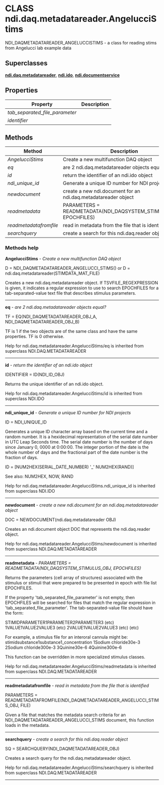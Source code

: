 # CLASS ndi.daq.metadatareader.AngelucciStims

  NDI_DAQMETADATAREADER_ANGELUCCISTIMS - a class for reading stims from Angelucci lab example data

## Superclasses
**[ndi.daq.metadatareader](../metadatareader.m.md)**, **[ndi.ido](../../ido.m.md)**, **[ndi.documentservice](../../documentservice.m.md)**

## Properties

| Property | Description |
| --- | --- |
| *tab_separated_file_parameter* |  |
| *identifier* |  |


## Methods 

| Method | Description |
| --- | --- |
| *AngelucciStims* | Create a new multifunction DAQ object |
| *eq* | are 2 ndi.daq.metadatareader objects equal? |
| *id* | return the identifier of an ndi.ido object |
| *ndi_unique_id* | Generate a unique ID number for NDI projects |
| *newdocument* | create a new ndi.document for an ndi.daq.metadatareader object |
| *readmetadata* | PARAMETERS = READMETADATA(NDI_DAQSYSTEM_STIMULUS_OBJ, EPOCHFILES) |
| *readmetadatafromfile* | read in metadata from the file that is identified |
| *searchquery* | create a search for this ndi.daq.reader object |


### Methods help 

**AngelucciStims** - *Create a new multifunction DAQ object*

D = NDI_DAQMETADATAREADER_ANGELUCCI_STIMS()
   or
   D = ndi.daq.metadatareader(STIMDATA_MAT_FILE)
 
   Creates a new ndi.daq.metadatareader object. If TSVFILE_REGEXPRESSION
   is given, it indicates a regular expression to use to search EPOCHFILES
   for a tab-separated-value text file that describes stimulus parameters.


---

**eq** - *are 2 ndi.daq.metadatareader objects equal?*

TF = EQ(NDI_DAQMETADATAREADER_OBJ_A, NDI_DAQMETADATAREADER_OBJ_B)
 
  TF is 1 if the two objects are of the same class and have the same properties.
  TF is 0 otherwise.

Help for ndi.daq.metadatareader.AngelucciStims/eq is inherited from superclass NDI.DAQ.METADATAREADER


---

**id** - *return the identifier of an ndi.ido object*

IDENTIFIER = ID(NDI_ID_OBJ)
 
  Returns the unique identifier of an ndi.ido object.

Help for ndi.daq.metadatareader.AngelucciStims/id is inherited from superclass NDI.IDO


---

**ndi_unique_id** - *Generate a unique ID number for NDI projects*

ID = NDI_UNIQUE_ID
 
  Generates a unique ID character array based on the current time and a random
  number. It is a hexidecimal representation of the serial date number in
  UTC Leap Seconds time. The serial date number is the number of days since January 0, 0000 at 0:00:00.
  The integer portion of the date is the whole number of days and the fractional part of the date number
  is the fraction of days.
 
  ID = [NUM2HEX(SERIAL_DATE_NUMBER) '_' NUM2HEX(RAND)]
 
  See also: NUM2HEX, NOW, RAND

Help for ndi.daq.metadatareader.AngelucciStims.ndi_unique_id is inherited from superclass NDI.IDO


---

**newdocument** - *create a new ndi.document for an ndi.daq.metadatareader object*

DOC = NEWDOCUMENT(ndi.daq.metadatareader OBJ)
 
  Creates an ndi.document object DOC that represents the
     ndi.daq.reader object.

Help for ndi.daq.metadatareader.AngelucciStims/newdocument is inherited from superclass NDI.DAQ.METADATAREADER


---

**readmetadata** - *PARAMETERS = READMETADATA(NDI_DAQSYSTEM_STIMULUS_OBJ, EPOCHFILES)*

Returns the parameters (cell array of structures) associated with the
  stimulus or stimuli that were prepared to be presented in epoch with file list EPOCHFILES.
 
  If the property 'tab_separated_file_parameter' is not empty, then EPOCHFILES will be searched for
  files that match the regular expression in 'tab_separated_file_parameter'. The tab-separated-value
  file should have the form:
 
  STIMID<tab>PARAMETER1<tab>PARAMETER2<tab>PARAMETER3 (etc) <newline>
  1<tab>VALUE1<tab>VALUE2<tab>VALUE3 (etc) <newline>
  2<tab>VALUE1<tab>VALUE2<tab>VALUE3 (etc) <newline>
   (etc)
 
  For example, a stimulus file for an interoral cannula might be:
  stimid<tab>substance1<tab>substance1_concentration<newline>
  1<tab>Sodium chloride<tab>30e-3<newline>
  2<tab>Sodium chloride<tab>300e-3<newline>
  3<tab>Quinine<tab>30e-6<newline>
  4<tab>Quinine<tab>300e-6<newline>
 
  This function can be overridden in more specialized stimulus classes.

Help for ndi.daq.metadatareader.AngelucciStims/readmetadata is inherited from superclass NDI.DAQ.METADATAREADER


---

**readmetadatafromfile** - *read in metadata from the file that is identified*

PARAMETERS = READMETADATAFROMFILE(NDI_DAQMETADATAREADER_ANGELUCCI_STIMS_OBJ, FILE)
 
  Given a file that matches the metadata search criteria for an NDI_DAQMETADATAREADER_ANGELUCCI_STIMS
  document, this function loads in the metadata.


---

**searchquery** - *create a search for this ndi.daq.reader object*

SQ = SEARCHQUERY(NDI_DAQMETADATAREADER_OBJ)
 
  Creates a search query for the ndi.daq.metadatareader object.

Help for ndi.daq.metadatareader.AngelucciStims/searchquery is inherited from superclass NDI.DAQ.METADATAREADER


---


